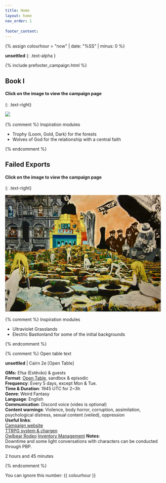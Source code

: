 ```yaml
---
title: Home
layout: home
nav_order: 1

footer_content:
---
```


{% assign colourhour = "now" | date: "%SS" | minus: 0 %}

<script>
    {% if colourhour > 30 %}
    jtd.setTheme("unsettled")
    {% else %}
    jtd.setTheme("charged")
    {% endif %}
</script>

**unsettled**
{: .text-alpha }

{% include prefooter_campaign.html %}

## Book I

#### Click on the image to view the campaign page
{: .text-right}

[![](https://i.imgur.com/jrDqZJV.png)](campaigns/Book_01/)

{% comment %} Inspiration modules

- Trophy (Loom, Gold, Dark) for the forests
- Wolves of God for the relationship with a central faith

{% endcomment %}

## Failed Exports

#### Click on the image to view the campaign page
{: .text-right}

[![](imgs/gallery/e67928ac699fa366c598382ee730c936.jpg)](campaigns/FailedExports/)

{% comment %} Inspiration modules

- Ultraviolet Grasslands
- Electric Bastionland for some of the initial backgrounds

{% endcomment %}

{% comment %} Open table text

**unsettled** | Cairn 2e [Open Table]

**GMs:** Efsa (Estêvão) & guests  
**Format**: [Open Table](https://www.thearcanelibrary.com/blogs/shadowdark-blog/open-table-how-the-creators-of-d-d-ran-their-games?srsltid=AfmBOoqNYWIzVWFjQKEoyumD4NTcFvhdkiVGQgaluf5LKmkS3-ORyFI7), sandbox & episodic  
**Frequency**: Every 5 days, except Mon & Tue.  
**Time & Duration**: 1945 UTC for 2~3h  
**Genre**: Weird Fantasy  
**Language**: English  
**Communication**: Discord voice (video is optional)  
**Content warnings**: Violence, body horror, corruption, assimilation, psychological distress, sexual content (veiled), oppression  
**Useful links**:  
[Campaign website](https://terra-campaigns.github.io/unsettled/campaigns/Book_01/)    
[TTRPG system & chargen](https://terra-campaigns.github.io/unsettled/campaigns/Book_01/#system)  
[Owlbear Rodeo](https://www.owlbear.rodeo/room/c0ZVXgEpQqLd/usettled)
[Inventory Management](https://docs.google.com/spreadsheets/d/1NtuCQ-6oy5MD8iUA65_5N1TAezPsuV546jgH2-wI-BM/edit?gid=0#gid=0)
**Notes**:  
Downtime and some light conversations with characters can be conducted through PBP.

2 hours and 45 minutes

{% endcomment %}

You can ignore this number: {{ colourhour }}